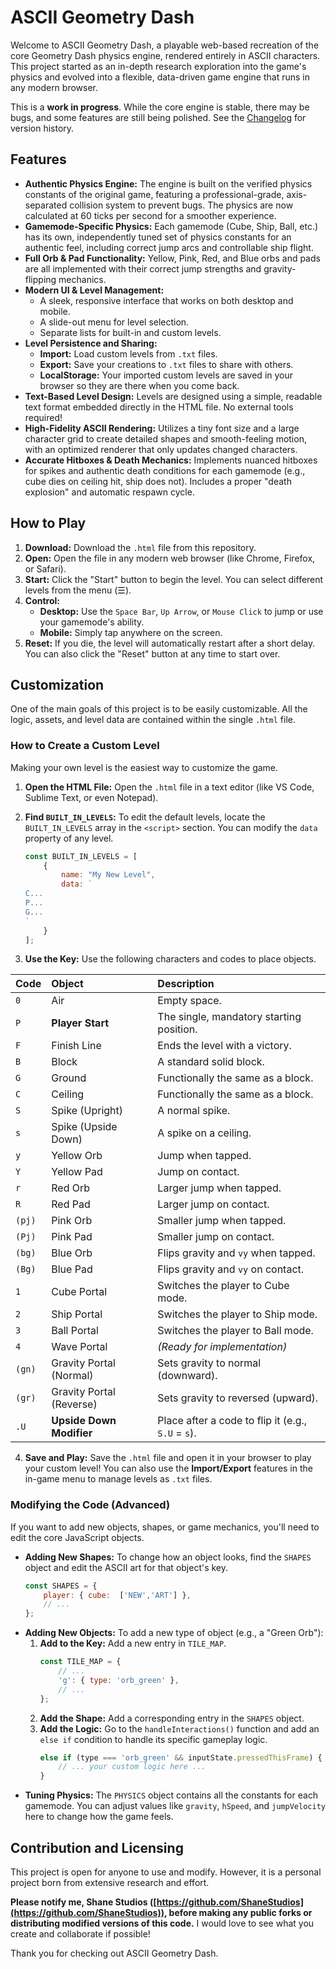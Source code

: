 # ASCII Geometry Dash

Welcome to ASCII Geometry Dash, a playable web-based recreation of the core Geometry Dash physics engine, rendered entirely in ASCII characters. This project started as an in-depth research exploration into the game's physics and evolved into a flexible, data-driven game engine that runs in any modern browser.

This is a **work in progress**. While the core engine is stable, there may be bugs, and some features are still being polished. See the [Changelog](changelog.md) for version history.

## Features

*   **Authentic Physics Engine:** The engine is built on the verified physics constants of the original game, featuring a professional-grade, axis-separated collision system to prevent bugs. The physics are now calculated at 60 ticks per second for a smoother experience.
*   **Gamemode-Specific Physics:** Each gamemode (Cube, Ship, Ball, etc.) has its own, independently tuned set of physics constants for an authentic feel, including correct jump arcs and controllable ship flight.
*   **Full Orb & Pad Functionality:** Yellow, Pink, Red, and Blue orbs and pads are all implemented with their correct jump strengths and gravity-flipping mechanics.
*   **Modern UI & Level Management:**
    *   A sleek, responsive interface that works on both desktop and mobile.
    *   A slide-out menu for level selection.
    *   Separate lists for built-in and custom levels.
*   **Level Persistence and Sharing:**
    *   **Import:** Load custom levels from `.txt` files.
    *   **Export:** Save your creations to `.txt` files to share with others.
    *   **LocalStorage:** Your imported custom levels are saved in your browser so they are there when you come back.
*   **Text-Based Level Design:** Levels are designed using a simple, readable text format embedded directly in the HTML file. No external tools required!
*   **High-Fidelity ASCII Rendering:** Utilizes a tiny font size and a large character grid to create detailed shapes and smooth-feeling motion, with an optimized renderer that only updates changed characters.
*   **Accurate Hitboxes & Death Mechanics:** Implements nuanced hitboxes for spikes and authentic death conditions for each gamemode (e.g., cube dies on ceiling hit, ship does not). Includes a proper "death explosion" and automatic respawn cycle.

## How to Play

1.  **Download:** Download the `.html` file from this repository.
2.  **Open:** Open the file in any modern web browser (like Chrome, Firefox, or Safari).
3.  **Start:** Click the "Start" button to begin the level. You can select different levels from the menu (☰).
4.  **Control:**
    *   **Desktop:** Use the `Space Bar`, `Up Arrow`, or `Mouse Click` to jump or use your gamemode's ability.
    *   **Mobile:** Simply tap anywhere on the screen.
5.  **Reset:** If you die, the level will automatically restart after a short delay. You can also click the "Reset" button at any time to start over.

## Customization

One of the main goals of this project is to be easily customizable. All the logic, assets, and level data are contained within the single `.html` file.

### How to Create a Custom Level

Making your own level is the easiest way to customize the game.

1.  **Open the HTML File:** Open the `.html` file in a text editor (like VS Code, Sublime Text, or even Notepad).

2.  **Find `BUILT_IN_LEVELS`:** To edit the default levels, locate the `BUILT_IN_LEVELS` array in the `<script>` section. You can modify the `data` property of any level.

    ```javascript
    const BUILT_IN_LEVELS = [
        {
            name: "My New Level",
            data: `
    C...
    P...
    G...
    `
        }
    ];
    ```

3.  **Use the Key:** Use the following characters and codes to place objects.

| Code | Object | Description |
| :--- | :--- | :--- |
| `0` | Air | Empty space. |
| `P` | **Player Start** | The single, mandatory starting position. |
| `F` | Finish Line | Ends the level with a victory. |
| `B` | Block | A standard solid block. |
| `G` | Ground | Functionally the same as a block. |
| `C` | Ceiling | Functionally the same as a block. |
| `S` | Spike (Upright) | A normal spike. |
| `s` | Spike (Upside Down) | A spike on a ceiling. |
| `y` | Yellow Orb | Jump when tapped. |
| `Y` | Yellow Pad | Jump on contact. |
| `r` | Red Orb | Larger jump when tapped. |
| `R` | Red Pad | Larger jump on contact. |
| `(pj)` | Pink Orb | Smaller jump when tapped. |
| `(Pj)` | Pink Pad | Smaller jump on contact. |
| `(bg)` | Blue Orb | Flips gravity and `vy` when tapped. |
| `(Bg)` | Blue Pad | Flips gravity and `vy` on contact. |
| `1` | Cube Portal | Switches the player to Cube mode. |
| `2` | Ship Portal | Switches the player to Ship mode. |
| `3` | Ball Portal | Switches the player to Ball mode. |
| `4` | Wave Portal | _(Ready for implementation)_ |
| `(gn)` | Gravity Portal (Normal) | Sets gravity to normal (downward). |
| `(gr)` | Gravity Portal (Reverse) | Sets gravity to reversed (upward). |
| `.U` | **Upside Down Modifier** | Place after a code to flip it (e.g., `S.U` = `s`). |

4.  **Save and Play:** Save the `.html` file and open it in your browser to play your custom level! You can also use the **Import/Export** features in the in-game menu to manage levels as `.txt` files.

### Modifying the Code (Advanced)

If you want to add new objects, shapes, or game mechanics, you'll need to edit the core JavaScript objects.

*   **Adding New Shapes:** To change how an object looks, find the `SHAPES` object and edit the ASCII art for that object's key.
    ```javascript
    const SHAPES = {
        player: { cube:  ['NEW','ART'] },
        // ...
    };
    ```
*   **Adding New Objects:** To add a new type of object (e.g., a "Green Orb"):
    1.  **Add to the Key:** Add a new entry in `TILE_MAP`.
        ```javascript
        const TILE_MAP = {
            // ...
            'g': { type: 'orb_green' },
            // ...
        };
        ```
    2.  **Add the Shape:** Add a corresponding entry in the `SHAPES` object.
    3.  **Add the Logic:** Go to the `handleInteractions()` function and add an `else if` condition to handle its specific gameplay logic.
        ```javascript
        else if (type === 'orb_green' && inputState.pressedThisFrame) {
            // ... your custom logic here ...
        }
        ```
*   **Tuning Physics:** The `PHYSICS` object contains all the constants for each gamemode. You can adjust values like `gravity`, `hSpeed`, and `jumpVelocity` here to change how the game feels.

## Contribution and Licensing

This project is open for anyone to use and modify. However, it is a personal project born from extensive research and effort.

**Please notify me, Shane Studios ([https://github.com/ShaneStudios](https://github.com/ShaneStudios)), before making any public forks or distributing modified versions of this code.** I would love to see what you create and collaborate if possible!

Thank you for checking out ASCII Geometry Dash.
